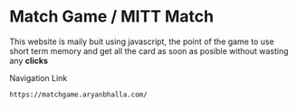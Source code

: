 # Match Game / MITT Match

This website is maily buit using javascript, the point of the game to use short term memory and get all the card as soon as posible without wasting any **clicks**

Navigation Link
```
https://matchgame.aryanbhalla.com/
```
